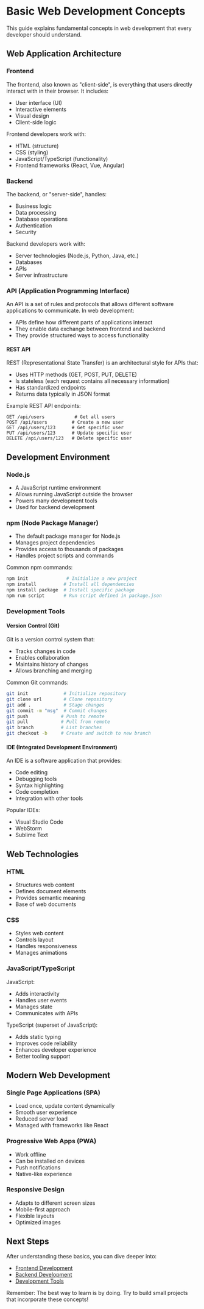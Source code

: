 # Basic Web Development Concepts

This guide explains fundamental concepts in web development that every developer should understand.

## Web Application Architecture

### Frontend
The frontend, also known as "client-side", is everything that users directly interact with in their browser. It includes:
- User interface (UI)
- Interactive elements
- Visual design
- Client-side logic

Frontend developers work with:
- HTML (structure)
- CSS (styling)
- JavaScript/TypeScript (functionality)
- Frontend frameworks (React, Vue, Angular)

### Backend
The backend, or "server-side", handles:
- Business logic
- Data processing
- Database operations
- Authentication
- Security

Backend developers work with:
- Server technologies (Node.js, Python, Java, etc.)
- Databases
- APIs
- Server infrastructure

### API (Application Programming Interface)
An API is a set of rules and protocols that allows different software applications to communicate. In web development:
- APIs define how different parts of applications interact
- They enable data exchange between frontend and backend
- They provide structured ways to access functionality

#### REST API
REST (Representational State Transfer) is an architectural style for APIs that:
- Uses HTTP methods (GET, POST, PUT, DELETE)
- Is stateless (each request contains all necessary information)
- Has standardized endpoints
- Returns data typically in JSON format

Example REST API endpoints:
```
GET /api/users           # Get all users
POST /api/users         # Create a new user
GET /api/users/123      # Get specific user
PUT /api/users/123      # Update specific user
DELETE /api/users/123   # Delete specific user
```

## Development Environment

### Node.js
- A JavaScript runtime environment
- Allows running JavaScript outside the browser
- Powers many development tools
- Used for backend development

### npm (Node Package Manager)
- The default package manager for Node.js
- Manages project dependencies
- Provides access to thousands of packages
- Handles project scripts and commands

Common npm commands:
```bash
npm init              # Initialize a new project
npm install          # Install all dependencies
npm install package  # Install specific package
npm run script       # Run script defined in package.json
```

### Development Tools

#### Version Control (Git)
Git is a version control system that:
- Tracks changes in code
- Enables collaboration
- Maintains history of changes
- Allows branching and merging

Common Git commands:
```bash
git init             # Initialize repository
git clone url        # Clone repository
git add .            # Stage changes
git commit -m "msg"  # Commit changes
git push            # Push to remote
git pull            # Pull from remote
git branch          # List branches
git checkout -b     # Create and switch to new branch
```

#### IDE (Integrated Development Environment)
An IDE is a software application that provides:
- Code editing
- Debugging tools
- Syntax highlighting
- Code completion
- Integration with other tools

Popular IDEs:
- Visual Studio Code
- WebStorm
- Sublime Text

## Web Technologies

### HTML
- Structures web content
- Defines document elements
- Provides semantic meaning
- Base of web documents

### CSS
- Styles web content
- Controls layout
- Handles responsiveness
- Manages animations

### JavaScript/TypeScript
JavaScript:
- Adds interactivity
- Handles user events
- Manages state
- Communicates with APIs

TypeScript (superset of JavaScript):
- Adds static typing
- Improves code reliability
- Enhances developer experience
- Better tooling support

## Modern Web Development

### Single Page Applications (SPA)
- Load once, update content dynamically
- Smooth user experience
- Reduced server load
- Managed with frameworks like React

### Progressive Web Apps (PWA)
- Work offline
- Can be installed on devices
- Push notifications
- Native-like experience

### Responsive Design
- Adapts to different screen sizes
- Mobile-first approach
- Flexible layouts
- Optimized images

## Next Steps

After understanding these basics, you can dive deeper into:
- [Frontend Development](../frontend/overview.md)
- [Backend Development](../backend/overview.md)
- [Development Tools](../tools/overview.md)

Remember: The best way to learn is by doing. Try to build small projects that incorporate these concepts! 